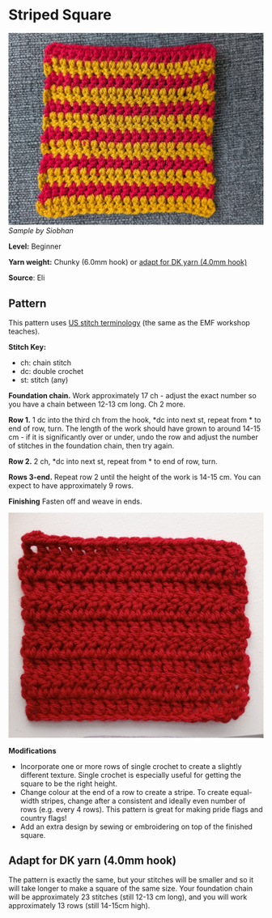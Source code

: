 # Striped Square

![Red and yellow striped square](../../assets/images/red_yellow_striped_square.jpg)
*Sample by Siobhan*

**Level:** Beginner

**Yarn weight:** Chunky (6.0mm hook) or [adapt for DK yarn (4.0mm hook)](#adapt-for-dk-yarn-40mm-hook)

**Source**: Eli

## Pattern

This pattern uses [US stitch terminology](https://easycrochet.com/uk-to-us-crochet-terms/) (the same as the EMF workshop teaches).

**Stitch Key:**
* ch: chain stitch
* dc: double crochet
* st: stitch (any)

**Foundation chain.** Work approximately 17 ch - adjust the exact number so you have a chain between 12-13 cm long. Ch 2 more.

**Row 1.** 1 dc into the third ch from the hook, *dc into next st, repeat from * to end of row, turn. The length of the work should have grown to around 14-15 cm - if it is significantly over or under, undo the row and adjust the number of stitches in the foundation chain, then try again.

**Row 2.** 2 ch, *dc into next st, repeat from * to end of row, turn.

**Rows 3-end.** Repeat row 2 until the height of the work is 14-15 cm. You can expect to have approximately 9 rows.

**Finishing** Fasten off and weave in ends.

![Completed square in solid red color](../../assets/images/striped_square.jpg)

**Modifications**
* Incorporate one or more rows of single crochet to create a slightly different texture. Single crochet is especially useful for getting the square to be the right height.
* Change colour at the end of a row to create a stripe. To create equal-width stripes, change after a consistent and ideally even number of rows (e.g. every 4 rows). This pattern is great for making pride flags and country flags!
* Add an extra design by sewing or embroidering on top of the finished square.

## Adapt for DK yarn (4.0mm hook)

The pattern is exactly the same, but your stitches will be smaller and so it will take longer to make a square of the same size. Your foundation chain will be approximately 23 stitches (still 12-13 cm long), and you will work approximately 13 rows (still 14-15cm high).
